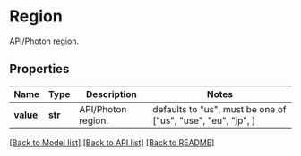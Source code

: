 # Region

API/Photon region.

## Properties
Name | Type | Description | Notes
------------ | ------------- | ------------- | -------------
**value** | **str** | API/Photon region. | defaults to "us",  must be one of ["us", "use", "eu", "jp", ]

[[Back to Model list]](../README.md#documentation-for-models) [[Back to API list]](../README.md#documentation-for-api-endpoints) [[Back to README]](../README.md)


